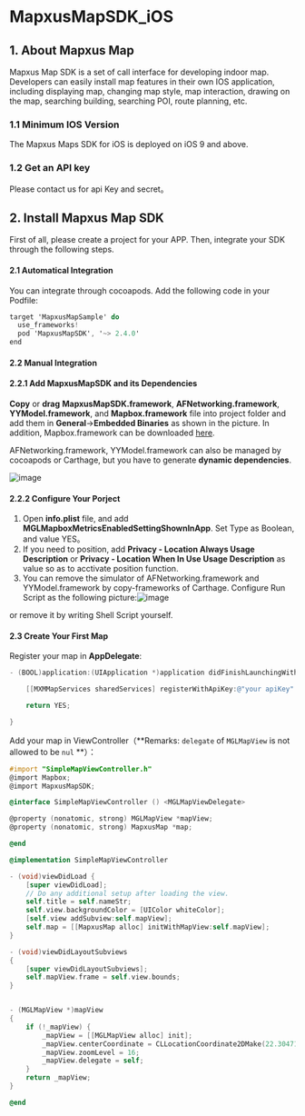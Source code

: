 # MapxusMapSDK_iOS

## 1. About Mapxus Map

Mapxus Map SDK is a set of call interface for developing indoor map. Developers can easily install map features in their own IOS application, including displaying map, changing map style, map interaction, drawing on the map, searching building, searching POI, route planning, etc.

### 1.1 Minimum IOS Version

The Mapxus Maps SDK for iOS is deployed on iOS 9 and above.

### 1.2 Get an API key

Please contact us for api Key and secret。



## 2. Install Mapxus Map SDK

First of all, please create a project for your APP. Then, integrate your SDK through the following steps.

#### 2.1 Automatical Integration

You can integrate through cocoapods. Add the following code in your Podfile:

```objectivec
target 'MapxusMapSample' do
  use_frameworks!
  pod 'MapxusMapSDK', '~> 2.4.0'
end
```

#### 2.2 Manual Integration

#### 2.2.1 Add MapxusMapSDK and its Dependencies

**Copy** or **drag** **MapxusMapSDK.framework**, **AFNetworking.framework**, **YYModel.framework**, and **Mapbox.framework** file into project folder and add them in **General**->**Embedded Binaries** as shown in the picture. In addition, Mapbox.framework can be downloaded [here](https://www.mapbox.com/install/ios/).

AFNetworking.framework, YYModel.framework can also be managed by cocoapods or Carthage, but you have to generate **dynamic dependencies**. 

![image](https://dpw.maphive.cloud/images/digitalMap/ios/2.0.0/20180525164611.png)

#### 2.2.2 Configure Your Porject

1. Open **info.plist** file, and add **MGLMapboxMetricsEnabledSettingShownInApp**. Set Type as Boolean, and value YES。
2. If you need to position, add **Privacy - Location Always Usage Description** or **Privacy - Location When In Use Usage Description** as value so as to acctivate position function.
3. You can remove the simulator of AFNetworking.framework and YYModel.framework by copy-frameworks of Carthage. Configure Run Script as  the following picture:![image](https://dpw.maphive.cloud/images/digitalMap/ios/2.0.0/20180702062028.png)

or remove it by writing Shell Script yourself.

#### 2.3 Create Your First Map

Register your map in **AppDelegate**:

```objectivec
- (BOOL)application:(UIApplication *)application didFinishLaunchingWithOptions:(NSDictionary *)launchOptions {

    [[MXMMapServices sharedServices] registerWithApiKey:@"your apiKey" secret:@"your secret"];

    return YES;

}
```

Add your map in ViewController（**Remarks:  `delegate` of `MGLMapView` is  not allowed to be `nul` **）：

```objectivec
#import "SimpleMapViewController.h"
@import Mapbox;
@import MapxusMapSDK;

@interface SimpleMapViewController () <MGLMapViewDelegate>

@property (nonatomic, strong) MGLMapView *mapView;
@property (nonatomic, strong) MapxusMap *map;

@end

@implementation SimpleMapViewController

- (void)viewDidLoad {
    [super viewDidLoad];
    // Do any additional setup after loading the view.
    self.title = self.nameStr;
    self.view.backgroundColor = [UIColor whiteColor];
    [self.view addSubview:self.mapView];
    self.map = [[MapxusMap alloc] initWithMapView:self.mapView];
}

- (void)viewDidLayoutSubviews
{
    [super viewDidLayoutSubviews];
    self.mapView.frame = self.view.bounds;
}


- (MGLMapView *)mapView
{
    if (!_mapView) {
        _mapView = [[MGLMapView alloc] init];
        _mapView.centerCoordinate = CLLocationCoordinate2DMake(22.304716516178253, 114.16186609400843);
        _mapView.zoomLevel = 16;
        _mapView.delegate = self;
    }
    return _mapView;
}

@end
```